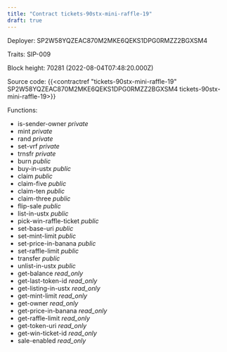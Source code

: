 ```yaml
---
title: "Contract tickets-90stx-mini-raffle-19"
draft: true
---
```

Deployer: SP2W58YQZEAC870M2MKE6QEKS1DPG0RMZZ2BGXSM4

Traits:
SIP-009 



Block height: 70281 (2022-08-04T07:48:20.000Z)

Source code: {{<contractref "tickets-90stx-mini-raffle-19" SP2W58YQZEAC870M2MKE6QEKS1DPG0RMZZ2BGXSM4 tickets-90stx-mini-raffle-19>}}

Functions:

* is-sender-owner _private_
* mint _private_
* rand _private_
* set-vrf _private_
* trnsfr _private_
* burn _public_
* buy-in-ustx _public_
* claim _public_
* claim-five _public_
* claim-ten _public_
* claim-three _public_
* flip-sale _public_
* list-in-ustx _public_
* pick-win-raffle-ticket _public_
* set-base-uri _public_
* set-mint-limit _public_
* set-price-in-banana _public_
* set-raffle-limit _public_
* transfer _public_
* unlist-in-ustx _public_
* get-balance _read_only_
* get-last-token-id _read_only_
* get-listing-in-ustx _read_only_
* get-mint-limit _read_only_
* get-owner _read_only_
* get-price-in-banana _read_only_
* get-raffle-limit _read_only_
* get-token-uri _read_only_
* get-win-ticket-id _read_only_
* sale-enabled _read_only_
